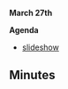 
**March 27th**

**Agenda**
- [slideshow](https://docs.google.com/presentation/d/1tnLj8c9v2yOSg8po3pZbxLhl48i7ntoBvkli5Y5hhGo/edit?usp=sharing)

  
**Minutes**
- 
